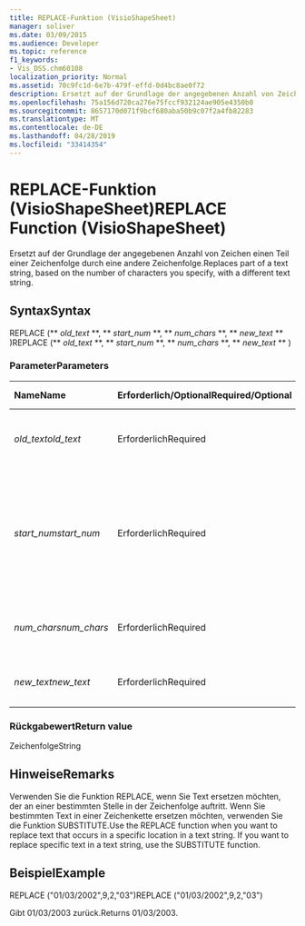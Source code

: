 ```yaml
---
title: REPLACE-Funktion (VisioShapeSheet)
manager: soliver
ms.date: 03/09/2015
ms.audience: Developer
ms.topic: reference
f1_keywords:
- Vis_DSS.chm60108
localization_priority: Normal
ms.assetid: 70c9fc1d-6e7b-479f-effd-0d4bc8ae0f72
description: Ersetzt auf der Grundlage der angegebenen Anzahl von Zeichen einen Teil einer Zeichenfolge durch eine andere Zeichenfolge.
ms.openlocfilehash: 75a156d720ca276e75fccf932124ae905e4350b0
ms.sourcegitcommit: 8657170d071f9bcf680aba50b9c07f2a4fb82283
ms.translationtype: MT
ms.contentlocale: de-DE
ms.lasthandoff: 04/28/2019
ms.locfileid: "33414354"
---
```

# <a name="replace-function-visioshapesheet"></a><span data-ttu-id="f58a3-103">REPLACE-Funktion (VisioShapeSheet)</span><span class="sxs-lookup"><span data-stu-id="f58a3-103">REPLACE Function (VisioShapeSheet)</span></span>

<span data-ttu-id="f58a3-104">Ersetzt auf der Grundlage der angegebenen Anzahl von Zeichen einen Teil einer Zeichenfolge durch eine andere Zeichenfolge.</span><span class="sxs-lookup"><span data-stu-id="f58a3-104">Replaces part of a text string, based on the number of characters you specify, with a different text string.</span></span>
  
## <a name="syntax"></a><span data-ttu-id="f58a3-105">Syntax</span><span class="sxs-lookup"><span data-stu-id="f58a3-105">Syntax</span></span>

<span data-ttu-id="f58a3-106">REPLACE (\*\* *old_text* \*\*, \*\* *start_num* \*\*, \*\* *num_chars* \*\*, \*\* *new_text* \*\* )</span><span class="sxs-lookup"><span data-stu-id="f58a3-106">REPLACE (\*\* *old_text* \*\*, \*\* *start_num* \*\*, \*\* *num_chars* \*\*, \*\* *new_text* \*\* )</span></span> 
  
### <a name="parameters"></a><span data-ttu-id="f58a3-107">Parameter</span><span class="sxs-lookup"><span data-stu-id="f58a3-107">Parameters</span></span>

|<span data-ttu-id="f58a3-108">**Name**</span><span class="sxs-lookup"><span data-stu-id="f58a3-108">**Name**</span></span>|<span data-ttu-id="f58a3-109">**Erforderlich/Optional**</span><span class="sxs-lookup"><span data-stu-id="f58a3-109">**Required/Optional**</span></span>|<span data-ttu-id="f58a3-110">**Datentyp**</span><span class="sxs-lookup"><span data-stu-id="f58a3-110">**Data Type**</span></span>|<span data-ttu-id="f58a3-111">**Beschreibung**</span><span class="sxs-lookup"><span data-stu-id="f58a3-111">**Description**</span></span>|
|:-----|:-----|:-----|:-----|
| <span data-ttu-id="f58a3-112">_old_text_</span><span class="sxs-lookup"><span data-stu-id="f58a3-112">_old_text_</span></span> <br/> |<span data-ttu-id="f58a3-113">Erforderlich</span><span class="sxs-lookup"><span data-stu-id="f58a3-113">Required</span></span>  <br/> |<span data-ttu-id="f58a3-114">**String**</span><span class="sxs-lookup"><span data-stu-id="f58a3-114">**String**</span></span> <br/> |<span data-ttu-id="f58a3-115">Der Text, in dem einige Zeichen ersetzt werden sollen.</span><span class="sxs-lookup"><span data-stu-id="f58a3-115">The text in which you want to replace some characters.</span></span>  <br/> |
| <span data-ttu-id="f58a3-116">_start_num_</span><span class="sxs-lookup"><span data-stu-id="f58a3-116">_start_num_</span></span> <br/> |<span data-ttu-id="f58a3-117">Erforderlich</span><span class="sxs-lookup"><span data-stu-id="f58a3-117">Required</span></span>  <br/> |<span data-ttu-id="f58a3-118">**Number**</span><span class="sxs-lookup"><span data-stu-id="f58a3-118">**Number**</span></span> <br/> |<span data-ttu-id="f58a3-119">Die Position des Zeichens in _old_text,_ die Sie durch _new_text._</span><span class="sxs-lookup"><span data-stu-id="f58a3-119">The position of the character in  _old_text_ that you want to replace with  _new_text_.</span></span> <span data-ttu-id="f58a3-120">Das erste Zeichen in der Zeichenfolge ist Position 1.</span><span class="sxs-lookup"><span data-stu-id="f58a3-120">The first character in the string is position 1.</span></span>  <br/> |
| <span data-ttu-id="f58a3-121">_num_chars_</span><span class="sxs-lookup"><span data-stu-id="f58a3-121">_num_chars_</span></span> <br/> |<span data-ttu-id="f58a3-122">Erforderlich</span><span class="sxs-lookup"><span data-stu-id="f58a3-122">Required</span></span>  <br/> |<span data-ttu-id="f58a3-123">**Number**</span><span class="sxs-lookup"><span data-stu-id="f58a3-123">**Number**</span></span> <br/> |<span data-ttu-id="f58a3-124">Die Anzahl der Zeichen in  _old_text,_ die Sie ersetzen möchten</span><span class="sxs-lookup"><span data-stu-id="f58a3-124">The number of characters in  _old_text_ that you want to replace</span></span>  <br/> |
| <span data-ttu-id="f58a3-125">_new_text_</span><span class="sxs-lookup"><span data-stu-id="f58a3-125">_new_text_</span></span> <br/> |<span data-ttu-id="f58a3-126">Erforderlich</span><span class="sxs-lookup"><span data-stu-id="f58a3-126">Required</span></span>  <br/> |<span data-ttu-id="f58a3-127">**String**</span><span class="sxs-lookup"><span data-stu-id="f58a3-127">**String**</span></span> <br/> |<span data-ttu-id="f58a3-128">Der Text, der Zeichen  _in_ old_text.</span><span class="sxs-lookup"><span data-stu-id="f58a3-128">The text that will replace characters in  _old_text_.</span></span>  <br/> |
   
### <a name="return-value"></a><span data-ttu-id="f58a3-129">Rückgabewert</span><span class="sxs-lookup"><span data-stu-id="f58a3-129">Return value</span></span>

<span data-ttu-id="f58a3-130">Zeichenfolge</span><span class="sxs-lookup"><span data-stu-id="f58a3-130">String</span></span>
  
## <a name="remarks"></a><span data-ttu-id="f58a3-131">Hinweise</span><span class="sxs-lookup"><span data-stu-id="f58a3-131">Remarks</span></span>

<span data-ttu-id="f58a3-p102">Verwenden Sie die Funktion REPLACE, wenn Sie Text ersetzen möchten, der an einer bestimmten Stelle in der Zeichenfolge auftritt. Wenn Sie bestimmten Text in einer Zeichenkette ersetzen möchten, verwenden Sie die Funktion SUBSTITUTE.</span><span class="sxs-lookup"><span data-stu-id="f58a3-p102">Use the REPLACE function when you want to replace text that occurs in a specific location in a text string. If you want to replace specific text in a text string, use the SUBSTITUTE function.</span></span>
  
## <a name="example"></a><span data-ttu-id="f58a3-134">Beispiel</span><span class="sxs-lookup"><span data-stu-id="f58a3-134">Example</span></span>

<span data-ttu-id="f58a3-135">REPLACE ("01/03/2002",9,2,"03")</span><span class="sxs-lookup"><span data-stu-id="f58a3-135">REPLACE ("01/03/2002",9,2,"03")</span></span> 
  
<span data-ttu-id="f58a3-136">Gibt 01/03/2003 zurück.</span><span class="sxs-lookup"><span data-stu-id="f58a3-136">Returns 01/03/2003.</span></span> 
  

